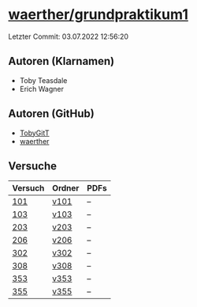 # [waerther/grundpraktikum1](https://github.com/waerther/grundpraktikum1)

Letzter Commit: 03.07.2022 12:56:20

## Autoren (Klarnamen)
- Toby Teasdale
- Erich Wagner

## Autoren (GitHub)
- [TobyGitT](https://github.com/TobyGitT)
- [waerther](https://github.com/waerther)

## Versuche

|        Versuch         |                              Ordner                              |PDFs|
|------------------------|------------------------------------------------------------------|----|
|[101](../../versuch/101)|[v101](https://github.com/waerther/grundpraktikum1/tree/main/v101)|–   |
|[103](../../versuch/103)|[v103](https://github.com/waerther/grundpraktikum1/tree/main/v103)|–   |
|[203](../../versuch/203)|[v203](https://github.com/waerther/grundpraktikum1/tree/main/v203)|–   |
|[206](../../versuch/206)|[v206](https://github.com/waerther/grundpraktikum1/tree/main/v206)|–   |
|[302](../../versuch/302)|[v302](https://github.com/waerther/grundpraktikum1/tree/main/v302)|–   |
|[308](../../versuch/308)|[v308](https://github.com/waerther/grundpraktikum1/tree/main/v308)|–   |
|[353](../../versuch/353)|[v353](https://github.com/waerther/grundpraktikum1/tree/main/v353)|–   |
|[355](../../versuch/355)|[v355](https://github.com/waerther/grundpraktikum1/tree/main/v355)|–   |
